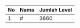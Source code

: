 | No | Nama            | Jumlah Level |
|----|-----------------|--------------|
| 1  | #    |    3660        |
